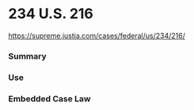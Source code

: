 # 234 U.S. 216 

https://supreme.justia.com/cases/federal/us/234/216/

### Summary

### Use

### Embedded Case Law

